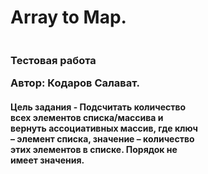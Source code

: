 # Array to Map.
<div style="display: flex; align-items: center; justify-content: space-between;">
  <div style="width: 60%;">
    <h3>Тестовая работа
    <p>Автор: Кодаров Салават.</p></h3>
<h4>Цель задания - Подсчитать количество всех элементов списка/массива и вернуть ассоциативных массив, где ключ – элемент списка, значение – количество этих элементов в списке. Порядок не имеет значения.</h4>
  </div>
</div>
